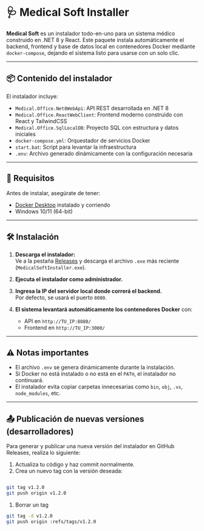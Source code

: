 # 🩺 Medical Soft Installer

**Medical Soft** es un instalador todo-en-uno para un sistema médico construido en .NET 8 y React. Este paquete instala automáticamente el backend, frontend y base de datos local en contenedores Docker mediante `docker-compose`, dejando el sistema listo para usarse con un solo clic.

---

## 📦 Contenido del instalador

El instalador incluye:

- `Medical.Office.Net8WebApi`: API REST desarrollada en .NET 8
- `Medical.Office.ReactWebClient`: Frontend moderno construido con React y TailwindCSS
- `Medical.Office.SqlLocalDB`: Proyecto SQL con estructura y datos iniciales
- `docker-compose.yml`: Orquestador de servicios Docker
- `start.bat`: Script para levantar la infraestructura
- `.env`: Archivo generado dinámicamente con la configuración necesaria

---

## 🚀 Requisitos

Antes de instalar, asegúrate de tener:

- [Docker Desktop](https://www.docker.com/products/docker-desktop/) instalado y corriendo
- Windows 10/11 (64-bit)

---

## 🛠️ Instalación

1. **Descarga el instalador:**  
   Ve a la pestaña [Releases](https://github.com/TU_REPO/releases) y descarga el archivo `.exe` más reciente (`MedicalSoftInstaller.exe`).

2. **Ejecuta el instalador como administrador.**

3. **Ingresa la IP del servidor local donde correrá el backend.**  
   Por defecto, se usará el puerto `8080`.

4. **El sistema levantará automáticamente los contenedores Docker** con:
   - API en `http://TU_IP:8080/`
   - Frontend en `http://TU_IP:3000/`

---

## ⚠️ Notas importantes

- El archivo `.env` se genera dinámicamente durante la instalación.
- Si Docker no está instalado o no está en el `PATH`, el instalador no continuará.
- El instalador evita copiar carpetas innecesarias como `bin`, `obj`, `.vs`, `node_modules`, etc.

---

## 📤 Publicación de nuevas versiones (desarrolladores)

Para generar y publicar una nueva versión del instalador en GitHub Releases, realiza lo siguiente:

1. Actualiza tu código y haz commit normalmente.
2. Crea un nuevo tag con la versión deseada:

```bash

git tag v1.2.0
git push origin v1.2.0
```

1. Borrar un tag

```bash
git tag -d v1.2.0
git push origin :refs/tags/v1.2.0
```